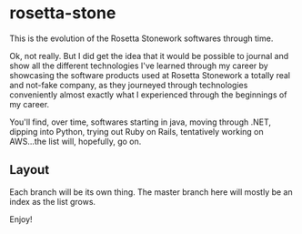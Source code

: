 # rosetta-stone
This is the evolution of the Rosetta Stonework softwares through time.

Ok, not really. But I did get the idea that it would be possible to journal and show all the different technologies I've learned through my career by showcasing the software products used at Rosetta Stonework a totally real and not-fake company, as they journeyed through technologies conveniently almost exactly what I experienced through the beginnings of my career.

You'll find, over time, softwares starting in java, moving through .NET, dipping into Python, trying out Ruby on Rails, tentatively working on AWS...the list will, hopefully, go on.

## Layout
Each branch will be its own thing. The master branch here will mostly be an index as the list grows.

Enjoy!
